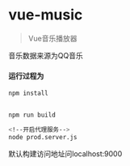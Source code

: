 # vue-music

> Vue音乐播放器

音乐数据来源为QQ音乐

#### 运行过程为


``` bash
npm install


npm run build

<!--开启代理服务-->
node prod.server.js
```

默认构建访问地址问localhost:9000
